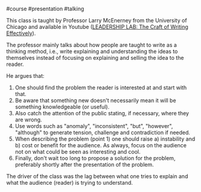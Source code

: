 #course #presentation #talking

This class is taught by Professor Larry McEnerney from the University of Chicago and available in Youtube ([LEADERSHIP LAB: The Craft of Writing Effectively](https://www.youtube.com/watch?v=vtIzMaLkCaM&t=3727s)).

The professor mainly talks about how people are taught to write as a thinking method, i.e., write explaining and understanding the ideas to themselves instead of focusing on explaining and selling the idea to the reader.

He argues that:
1. One should find the problem the reader is interested at and start with that.
2. Be aware that something new doesn't necessarily mean it will be something knowledgeable (or useful).
3. Also catch the attention of the public stating, if necessary, where they are wrong.
4. Use words such as "anomaly", "inconsistent", "but", "however", "although" to generate tension, challenge and contradiction if needed.
5. When describing the problem (point 1) one should raise a) instability and b) cost or benefit for the audience. As always, focus on the audience not on what could be seen as interesting and cool.
6. Finally, don't wait too long to propose a solution for the problem, preferably shortly after the presentation of the problem.

The driver of the class was the lag between what one tries to explain and what the audience (reader) is trying to understand.